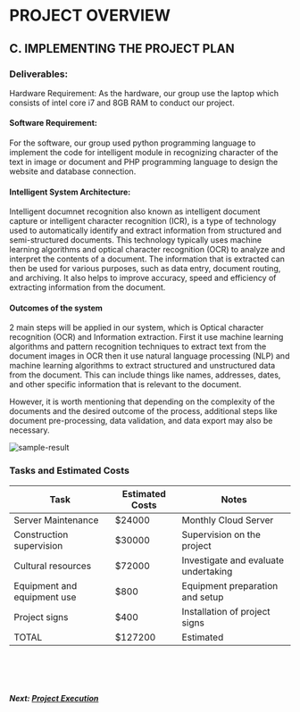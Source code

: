 # PROJECT OVERVIEW

## C. IMPLEMENTING THE PROJECT PLAN
### Deliverables:
Hardware Requirement:
As the hardware, our group use the laptop which consists of intel core i7 and 8GB RAM to conduct our project.

#### Software Requirement:
For the software, our group used python programming language to implement the code for intelligent module in recognizing character of the text in image or document and PHP programming language to design the website and database connection. 

#### Intelligent System Architecture:
Intelligent documnet recognition also known as intelligent document capture or intelligent character recognition (ICR), is a type of technology used to automatically identify and extract information from structured and semi-structured documents. This technology typically uses machine learning algorithms and optical character recognition (OCR) to analyze and interpret the contents of a document. The information that is extracted can then be used for various purposes, such as data entry, document routing, and archiving. It also helps to improve accuracy, speed and efficiency of extracting information from the document.

#### Outcomes of the system
2 main steps will be applied in our system, which is Optical character recognition (OCR) and Information extraction. First it use machine learning algorithms and pattern recognition techniques to extract text from the document images in OCR then it use natural language processing (NLP) and machine learning algorithms to extract structured and unstructured data from the document. This can include things like names, addresses, dates, and other specific information that is relevant to the document.

However, it is worth mentioning that depending on the complexity of the documents and the desired outcome of the process, additional steps like document pre-processing, data validation, and data export may also be necessary.

![sample-result](https://user-images.githubusercontent.com/121240811/211923990-a0236ea7-57ec-4a4b-8bea-b328898e8001.jpg)


### Tasks and Estimated Costs
| Task |  Estimated Costs | Notes |
|-----|----|----|
|   Server Maintenance         |$24000                         |  Monthly Cloud Server      |      
|   Construction supervision   |$30000                         | Supervision on the project | 
|   Cultural resources         |$72000                         |  Investigate and evaluate undertaking                                                 |                              |
|   Equipment and equipment use|$800                           | Equipment preparation and setup                                                       |                              |
|   Project signs              |$400                           |  Installation of project signs     |                            |
|   TOTAL                      |$127200                        |  Estimated     |                              |




<br><br><br>
##### Next: [Project Execution](D-PROJECT_EXECUTION.md)

